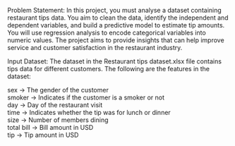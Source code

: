 
Problem Statement:
In this project, you must analyse a dataset containing restaurant tips data.
You aim to clean the data, identify the independent and dependent
variables, and build a predictive model to estimate tip amounts. You will
use regression analysis to encode categorical variables into numeric
values. The project aims to provide insights that can help improve service
and customer satisfaction in the restaurant industry.


Input Dataset:
The dataset in the Restaurant tips dataset.xlsx file contains tips data for
different customers. The following are the features in the dataset:

sex -> The gender of the customer<br />
smoker -> Indicates if the customer is a smoker or not<br />
day -> Day of the restaurant visit<br />
time -> Indicates whether the tip was for lunch or dinner<br />
size -> Number of members dining<br />
total bill -> Bill amount in USD<br />
tip -> Tip amount in USD<br />
